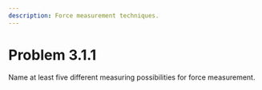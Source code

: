 ```yaml
---
description: Force measurement techniques.
---
```


# Problem 3.1.1

Name at least five different measuring possibilities for force measurement.
